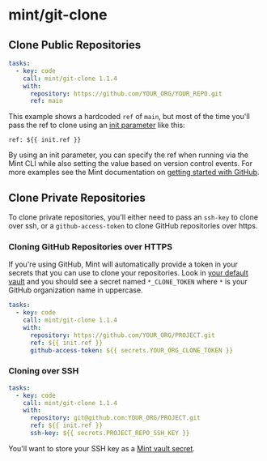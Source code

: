 # mint/git-clone


## Clone Public Repositories

```yaml
tasks:
  - key: code
    call: mint/git-clone 1.1.4
    with:
      repository: https://github.com/YOUR_ORG/YOUR_REPO.git
      ref: main
```

This example shows a hardcoded `ref` of `main`, but most of the time you'll pass the ref to clone using an [init parameter](https://www.rwx.com/docs/mint/init-parameters) like this:

```
ref: ${{ init.ref }}
```

By using an init parameter, you can specify the ref when running via the Mint CLI while also setting the value based on version control events. For more examples see the Mint documentation on [getting started with GitHub](https://www.rwx.com/docs/mint/getting-started/github).

## Clone Private Repositories

To clone private repositories, you'll either need to pass an `ssh-key` to clone over ssh, or a `github-access-token` to clone GitHub repositories over https.

### Cloning GitHub Repositories over HTTPS

If you're using GitHub, Mint will automatically provide a token in your secrets that you can use to clone your repositories.
Look in [your default vault](https://cloud.rwx.com/mint/deep_link/vaults) and you should see a secret named `*_CLONE_TOKEN` where `*` is your GitHub organization name in uppercase.

```yaml
tasks:
  - key: code
    call: mint/git-clone 1.1.4
    with:
      repository: https://github.com/YOUR_ORG/PROJECT.git
      ref: ${{ init.ref }}
      github-access-token: ${{ secrets.YOUR_ORG_CLONE_TOKEN }}
```

### Cloning over SSH

```yaml
tasks:
  - key: code
    call: mint/git-clone 1.1.4
    with:
      repository: git@github.com:YOUR_ORG/PROJECT.git
      ref: ${{ init.ref }}
      ssh-key: ${{ secrets.PROJECT_REPO_SSH_KEY }}
```

You'll want to store your SSH key as a [Mint vault secret](https://www.rwx.com/docs/mint/security/vaults).
